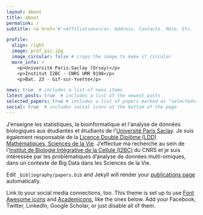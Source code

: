 ```yaml
---
layout: about
title: about
permalink: /
subtitle: <a href='#'>Affiliations</a>. Address. Contacts. Moto. Etc.

profile:
  align: right
  image: prof_pic.jpg
  image_circular: false # crops the image to make it circular
  more_info: >
    <p>Université Paris-Saclay (Orsay)</p>
    <p>Institut I2BC - CNRS UMR 9198</p>
    <p>Bat. 23 - Gif-sur-Yvette</p>

news: true  # includes a list of news items
latest_posts: true  # includes a list of the newest posts
selected_papers: true # includes a list of papers marked as "selected={true}"
social: true  # includes social icons at the bottom of the page
---
```


J’enseigne les statistiques, la bioinformatique et l'analyse de données biologiques aux étudiantes et étudiants de l'[Université Paris Saclay](https://www.universite-paris-saclay.fr/). Je suis également responsable de la [Licence Double Diplôme (LDD) Mathématiques, Sciences de la Vie](https://www.universite-paris-saclay.fr/formation/licence-double-diplome/mathematiques-sciences-de-la-vie). J’effectue ma recherche au sein de l'[Institut de Biologie Intégrative de la Cellule (I2BC)](https://www.i2bc.paris-saclay.fr/) du CNRS et je suis intéressée par les problématiques d’analyse de données multi-omiques, dans un contexte de Big Data dans les Sciences de la Vie.

Edit `_bibliography/papers.bib` and Jekyll will render your [publications page](/al-folio/publications/) automatically.

Link to your social media connections, too. This theme is set up to use [Font Awesome icons](https://fontawesome.com/) and [Academicons](https://jpswalsh.github.io/academicons/), like the ones below. Add your Facebook, Twitter, LinkedIn, Google Scholar, or just disable all of them.
